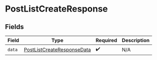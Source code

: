 # PostListCreateResponse


## Fields

| Field                                                                               | Type                                                                                | Required                                                                            | Description                                                                         |
| ----------------------------------------------------------------------------------- | ----------------------------------------------------------------------------------- | ----------------------------------------------------------------------------------- | ----------------------------------------------------------------------------------- |
| `data`                                                                              | [PostListCreateResponseData](../../models/components/PostListCreateResponseData.md) | :heavy_check_mark:                                                                  | N/A                                                                                 |